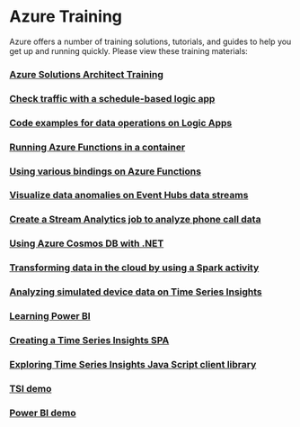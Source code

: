 # Azure Training

Azure offers a number of training solutions, tutorials, and guides to help you get up and running
quickly.  Please view these training materials:

### [Azure Solutions Architect Training](https://azure.microsoft.com/en-us/training/learning-paths/azure-solution-architect/)

### [Check traffic with a schedule-based logic app](https://docs.microsoft.com/en-us/azure/logic-apps/tutorial-build-schedule-recurring-logic-app-workflow?WT.mc_id=iotinsightssoln-docs-ercenk)

### [Code examples for data operations on Logic Apps](https://docs.microsoft.com/en-us/azure/logic-apps/logic-apps-data-operations-code-samples?WT.mc_id=iotinsightssoln-docs-ercenk)

### [Running Azure Functions in a container](https://docs.microsoft.com/en-us/azure/azure-functions/functions-create-function-linux-custom-image?WT.mc_id=iotinsightssoln-docs-ercenk)

### [Using various bindings on Azure Functions](https://docs.microsoft.com/en-us/azure/azure-functions/functions-triggers-bindings?WT.mc_id=iotinsightssoln-docs-ercenk)

### [Visualize data anomalies on Event Hubs data streams](https://docs.microsoft.com/en-us/azure/event-hubs/event-hubs-tutorial-visualize-anomalies?WT.mc_id=iotinsightssoln-docs-ercenk)

### [Create a Stream Analytics job to analyze phone call data](https://docs.microsoft.com/en-us/azure/stream-analytics/stream-analytics-manage-job?WT.mc_id=iotinsightssoln-docs-ercenk)

### [Using Azure Cosmos DB with .NET](https://docs.microsoft.com/en-us/azure/cosmos-db/sql-api-get-started?WT.mc_id=iotinsightssoln-docs-ercenk)

### [Transforming data in the cloud by using a Spark activity](https://docs.microsoft.com/en-us/azure/data-factory/tutorial-transform-data-spark-portal?WT.mc_id=iotinsightssoln-docs-ercenk)

### [Analyzing simulated device data on Time Series Insights](https://docs.microsoft.com/en-us/azure/time-series-insights/tutorial-create-populate-tsi-environment?WT.mc_id=iotinsightssoln-docs-ercenk)

### [Learning Power BI](https://docs.microsoft.com/en-us/power-bi/guided-learning/?WT.mc_id=iotinsightssoln-docs-ercenk)

### [Creating a Time Series Insights SPA](https://docs.microsoft.com/en-us/azure/time-series-insights/tutorial-create-tsi-sample-spa?WT.mc_id=iotinsightssoln-docs-ercenk)

### [Exploring Time Series Insights Java Script client library](https://docs.microsoft.com/en-us/azure/time-series-insights/tutorial-explore-js-client-lib?WT.mc_id=iotinsightssoln-docs-ercenk)

### [TSI demo](https://insights.timeseries.azure.com/demo)

### [Power BI demo](https://microsoft.github.io/PowerBI-JavaScript/demo/v2-demo/index.html)





